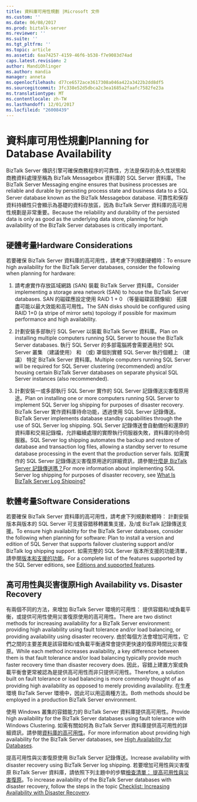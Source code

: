 ```yaml
---
title: 資料庫可用性規劃 |Microsoft 文件
ms.custom: ''
ms.date: 06/08/2017
ms.prod: biztalk-server
ms.reviewer: ''
ms.suite: ''
ms.tgt_pltfrm: ''
ms.topic: article
ms.assetid: 6aa74257-4159-46f6-b538-f7e9083d74ad
caps.latest.revision: 2
author: MandiOhlinger
ms.author: mandia
manager: anneta
ms.openlocfilehash: d77ce6572ace3617308a046a422a3422b2dd8df5
ms.sourcegitcommit: 3fc338e52d5dbca2c3ea1685a2faafc7582fe23a
ms.translationtype: MT
ms.contentlocale: zh-TW
ms.lasthandoff: 12/01/2017
ms.locfileid: "26008439"
---
```

# <a name="planning-for-database-availability"></a><span data-ttu-id="09dd7-102">資料庫可用性規劃</span><span class="sxs-lookup"><span data-stu-id="09dd7-102">Planning for Database Availability</span></span>
<span data-ttu-id="09dd7-103">BizTalk Server 傳訊引擎可確保商務程序的可靠性，方法是保存的永久性狀態和商務資料處理至稱為 BizTalk Messagebox 資料庫的 SQL Server 資料庫。</span><span class="sxs-lookup"><span data-stu-id="09dd7-103">The BizTalk Server Messaging engine ensures that business processes are reliable and durable by persisting process state and business data to a SQL Server database known as the BizTalk Messagebox database.</span></span> <span data-ttu-id="09dd7-104">可靠性和保存資料持續性只會顯示為基礎的資料存放區，因為 BizTalk Server 資料庫的高可用性規劃是非常重要。</span><span class="sxs-lookup"><span data-stu-id="09dd7-104">Because the reliability and durability of the persisted data is only as good as the underlying data store, planning for high availability of the BizTalk Server databases is critically important.</span></span>  
  
## <a name="hardware-considerations"></a><span data-ttu-id="09dd7-105">硬體考量</span><span class="sxs-lookup"><span data-stu-id="09dd7-105">Hardware Considerations</span></span>  
 <span data-ttu-id="09dd7-106">若要確保 BizTalk Server 資料庫的高可用性，請考慮下列規劃硬體時：</span><span class="sxs-lookup"><span data-stu-id="09dd7-106">To ensure high availability for the BizTalk Server databases, consider the following when planning for hardware:</span></span>  
  
1.  <span data-ttu-id="09dd7-107">請考慮實作存放區域網路 (SAN) 裝載 BizTalk Server 資料庫。</span><span class="sxs-lookup"><span data-stu-id="09dd7-107">Consider implementing a storage area network (SAN) to house the BizTalk Server databases.</span></span> <span data-ttu-id="09dd7-108">SAN 的磁碟應設定使用 RAID 1 + 0 （等量磁碟區鏡像組） 拓撲盡可能以最大效能和高可用性。</span><span class="sxs-lookup"><span data-stu-id="09dd7-108">The SAN disks should be configured using RAID 1+0 (a stripe of mirror sets) topology if possible for maximum performance and high availability.</span></span> 
  
2.  <span data-ttu-id="09dd7-109">計劃安裝多部執行 SQL Server 以裝載 BizTalk Server 資料庫。</span><span class="sxs-lookup"><span data-stu-id="09dd7-109">Plan on installing multiple computers running SQL Server to house the BizTalk Server databases.</span></span> <span data-ttu-id="09dd7-110">執行 SQL Server 的多部電腦將會需要適用於 SQL Server 叢集 （建議使用） 和 （或) 罩個別實體 SQL Server 執行個體上 （建議） 特定 BizTalk Server 資料庫。</span><span class="sxs-lookup"><span data-stu-id="09dd7-110">Multiple computers running SQL Server will be required for SQL Server clustering (recommended) and/or housing certain BizTalk Server databases on separate physical SQL Server instances (also recommended).</span></span>  
  
3.  <span data-ttu-id="09dd7-111">計劃安裝一或多部執行 SQL Server 實作的 SQL Server 記錄傳送災害復原用途。</span><span class="sxs-lookup"><span data-stu-id="09dd7-111">Plan on installing one or more computers running SQL Server to implement SQL Server log shipping for purposes of disaster recovery.</span></span> <span data-ttu-id="09dd7-112">BizTalk Server 實作資料庫待命功能，透過使用 SQL Server 記錄傳送。</span><span class="sxs-lookup"><span data-stu-id="09dd7-112">BizTalk Server implements database standby capabilities through the use of SQL Server log shipping.</span></span> <span data-ttu-id="09dd7-113">SQL Server 記錄傳送會自動備份和還原的資料庫和交易記錄檔，允許繼續處理的實際執行伺服器失敗，資料庫的待命伺服器。</span><span class="sxs-lookup"><span data-stu-id="09dd7-113">SQL Server log shipping automates the backup and restore of database and transaction log files, allowing a standby server to resume database processing in the event that the production server fails.</span></span> <span data-ttu-id="09dd7-114">如需實作的 SQL Server 記錄傳送災害復原用途的詳細資訊，請參閱[什麼是 BizTalk Server 記錄傳送嗎？](../technical-guides/what-is-biztalk-server-log-shipping.md)</span><span class="sxs-lookup"><span data-stu-id="09dd7-114">For more information about implementing SQL Server log shipping for purposes of disaster recovery, see [What Is BizTalk Server Log Shipping?](../technical-guides/what-is-biztalk-server-log-shipping.md)</span></span>  
  
## <a name="software-considerations"></a><span data-ttu-id="09dd7-115">軟體考量</span><span class="sxs-lookup"><span data-stu-id="09dd7-115">Software Considerations</span></span>  
 <span data-ttu-id="09dd7-116">若要確保 BizTalk Server 資料庫的高可用性，請考慮下列規劃軟體時： 計劃安裝版本與版本的 SQL Server 可支援容錯移轉叢集支援，及/或 BizTalk 記錄傳送支援。</span><span class="sxs-lookup"><span data-stu-id="09dd7-116">To ensure high availability for the BizTalk Server databases, consider the following when planning for software: Plan to install a version and edition of SQL Server that supports failover clustering support and/or BizTalk log shipping support.</span></span> <span data-ttu-id="09dd7-117">如需完整的 SQL Server 版本所支援的功能清單，請參閱[版本和支援的功能](https://docs.microsoft.com/sql/sql-server/editions-and-components-of-sql-server-2016)。</span><span class="sxs-lookup"><span data-stu-id="09dd7-117">For a complete list of the features supported by the SQL Server editions, see [Editions and supported features](https://docs.microsoft.com/sql/sql-server/editions-and-components-of-sql-server-2016).</span></span>
  
## <a name="high-availability-vs-disaster-recovery"></a><span data-ttu-id="09dd7-118">高可用性與災害復原</span><span class="sxs-lookup"><span data-stu-id="09dd7-118">High Availability vs. Disaster Recovery</span></span>  
 <span data-ttu-id="09dd7-119">有兩個不同的方法，來增加 BizTalk Server 環境的可用性： 提供容錯和/或負載平衡，或提供可用性使用災害復原使用的高可用性。</span><span class="sxs-lookup"><span data-stu-id="09dd7-119">There are two distinct methods for increasing availability for a BizTalk Server environment: providing high availability using fault tolerance and/or load balancing, or providing availability using disaster recovery.</span></span> <span data-ttu-id="09dd7-120">由於每個方法會增加可用性，它們之間的主要差異是該容錯和/或負載平衡通常會提供更快速的復原時間比災害復原。</span><span class="sxs-lookup"><span data-stu-id="09dd7-120">While each method increases availability, a key difference between them is that fault tolerance and/or load balancing typically provide much faster recovery time than disaster recovery does.</span></span> <span data-ttu-id="09dd7-121">因此，容錯上建置方案或負載平衡會更常被認為是提供高可用性而非只提供可用性。</span><span class="sxs-lookup"><span data-stu-id="09dd7-121">Therefore, a solution built on fault tolerance or load balancing is more commonly thought of as providing high availability as opposed to merely providing availability.</span></span> <span data-ttu-id="09dd7-122">在生產環境 BizTalk Server 環境中，因此可以用這兩種方法。</span><span class="sxs-lookup"><span data-stu-id="09dd7-122">Both methods should be employed in a production BizTalk Server environment.</span></span>  
  
 <span data-ttu-id="09dd7-123">使用 Windows 叢集的容錯能力的 BizTalk Server 資料庫提供高可用性。</span><span class="sxs-lookup"><span data-stu-id="09dd7-123">Provide high availability for the BizTalk Server databases using fault tolerance with Windows Clustering.</span></span> <span data-ttu-id="09dd7-124">如需有關如何為 BizTalk Server 資料庫提供高可用性的詳細資訊，請參閱[資料庫的高可用性](../technical-guides/high-availability-for-databases.md)。</span><span class="sxs-lookup"><span data-stu-id="09dd7-124">For more information about providing high availability for the BizTalk Server databases, see [High Availability for Databases](../technical-guides/high-availability-for-databases.md).</span></span>  
  
 <span data-ttu-id="09dd7-125">提高可用性與災害復原使用 BizTalk Server 記錄傳送。</span><span class="sxs-lookup"><span data-stu-id="09dd7-125">Increase availability with disaster recovery using BizTalk Server log shipping.</span></span> <span data-ttu-id="09dd7-126">若要增加可用性與災害復原 BizTalk Server 資料庫，請依照下列主題中的步驟[檢查清單： 提高可用性與災害復原](../technical-guides/checklist-increasing-availability-with-disaster-recovery.md)。</span><span class="sxs-lookup"><span data-stu-id="09dd7-126">To increase availability of the BizTalk Server databases with disaster recovery, follow the steps in the topic [Checklist: Increasing Availability with Disaster Recovery](../technical-guides/checklist-increasing-availability-with-disaster-recovery.md).</span></span>